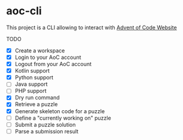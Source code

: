 # aoc-cli

This project is a CLI allowing to interact with [Advent of Code Website](https://adventofcode.com/)

TODO
- [x] Create a workspace
- [x] Login to your AoC account
- [x] Logout from your AoC account
- [x] Kotlin support
- [x] Python support
- [ ] Java support
- [ ] PHP support
- [x] Dry run command
- [x] Retrieve a puzzle
- [x] Generate skeleton code for a puzzle
- [ ] Define a "currently working on" puzzle
- [ ] Submit a puzzle solution
- [ ] Parse a submission result 
